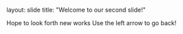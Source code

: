 
layout: slide
title: "Welcome to our second slide!"

Hope to look forth new works
Use the left arrow to go back!
